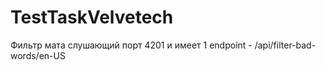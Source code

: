 # TestTaskVelvetech
Фильтр мата слушающий порт 4201 и имеет 1 endpoint - /api/filter-bad-words/en-US

